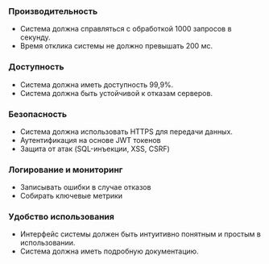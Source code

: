 ### Производительность
* Система должна справляться с обработкой 1000 запросов в секунду.
* Время отклика системы не должно превышать 200 мс.


### Доступность
* Система должна иметь доступность 99,9%.
* Система должна быть устойчивой к отказам серверов.


### Безопасность
* Система должна использовать HTTPS для передачи данных.
* Аутентификация на основе JWT токенов
* Защита от атак (SQL-инъекции, XSS, CSRF)


### Логирование и мониторинг
* Записывать ошибки в случае отказов
* Собирать ключевые метрики


### Удобство использования

* Интерфейс системы должен быть интуитивно понятным и простым в использовании.
* Система должна иметь подробную документацию.
